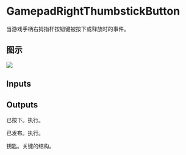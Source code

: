 # GamepadRightThumbstickButton

当游戏手柄右拇指杆按钮键被按下或释放时的事件。

## 图示

![]($-20221218-19223734.png)

## Inputs

## Outputs

已按下。执行。

已发布。执行。

钥匙。关键的结构。
